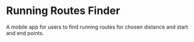 # Running Routes Finder
A mobile app for users to find running routes for chosen distance and start and end points.


